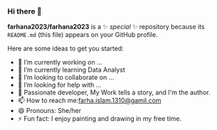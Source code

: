 ### Hi there 👋

**farhana2023/farhana2023** is a ✨ _special_ ✨ repository because its `README.md` (this file) appears on your GitHub profile.

Here are some ideas to get you started:

- 🔭 I’m currently working on ...
- 🌱 I’m currently learning  Data Analyst 
- 👯 I’m looking to collaborate on ...
- 🤔 I’m looking for help with ...
- 💬 Passionate developer, My Work tells a story, and I'm the author.
- 📫 How to reach me:farha.islam.1310@gamil.com 
- 😄 Pronouns: She/her
- ⚡ Fun fact:  I enjoy painting and drawing in my free time.
